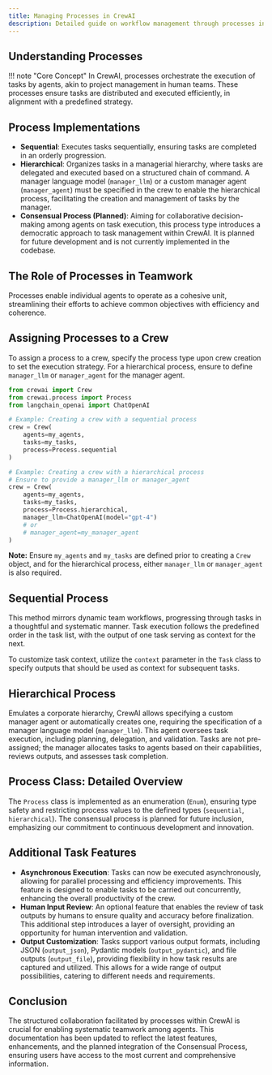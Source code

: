 ```yaml
---
title: Managing Processes in CrewAI
description: Detailed guide on workflow management through processes in CrewAI, with updated implementation details.
---
```


## Understanding Processes
!!! note "Core Concept"
    In CrewAI, processes orchestrate the execution of tasks by agents, akin to project management in human teams. These processes ensure tasks are distributed and executed efficiently, in alignment with a predefined strategy.

## Process Implementations

- **Sequential**: Executes tasks sequentially, ensuring tasks are completed in an orderly progression.
- **Hierarchical**: Organizes tasks in a managerial hierarchy, where tasks are delegated and executed based on a structured chain of command. A manager language model (`manager_llm`) or a custom manager agent (`manager_agent`) must be specified in the crew to enable the hierarchical process, facilitating the creation and management of tasks by the manager.
- **Consensual Process (Planned)**: Aiming for collaborative decision-making among agents on task execution, this process type introduces a democratic approach to task management within CrewAI. It is planned for future development and is not currently implemented in the codebase.

## The Role of Processes in Teamwork
Processes enable individual agents to operate as a cohesive unit, streamlining their efforts to achieve common objectives with efficiency and coherence.

## Assigning Processes to a Crew
To assign a process to a crew, specify the process type upon crew creation to set the execution strategy. For a hierarchical process, ensure to define `manager_llm` or `manager_agent` for the manager agent.

```python
from crewai import Crew
from crewai.process import Process
from langchain_openai import ChatOpenAI

# Example: Creating a crew with a sequential process
crew = Crew(
    agents=my_agents,
    tasks=my_tasks,
    process=Process.sequential
)

# Example: Creating a crew with a hierarchical process
# Ensure to provide a manager_llm or manager_agent
crew = Crew(
    agents=my_agents,
    tasks=my_tasks,
    process=Process.hierarchical,
    manager_llm=ChatOpenAI(model="gpt-4")
    # or
    # manager_agent=my_manager_agent
)
```
**Note:** Ensure `my_agents` and `my_tasks` are defined prior to creating a `Crew` object, and for the hierarchical process, either `manager_llm` or `manager_agent` is also required.

## Sequential Process
This method mirrors dynamic team workflows, progressing through tasks in a thoughtful and systematic manner. Task execution follows the predefined order in the task list, with the output of one task serving as context for the next.

To customize task context, utilize the `context` parameter in the `Task` class to specify outputs that should be used as context for subsequent tasks.

## Hierarchical Process
Emulates a corporate hierarchy, CrewAI allows specifying a custom manager agent or automatically creates one, requiring the specification of a manager language model (`manager_llm`). This agent oversees task execution, including planning, delegation, and validation. Tasks are not pre-assigned; the manager allocates tasks to agents based on their capabilities, reviews outputs, and assesses task completion.

## Process Class: Detailed Overview
The `Process` class is implemented as an enumeration (`Enum`), ensuring type safety and restricting process values to the defined types (`sequential`, `hierarchical`). The consensual process is planned for future inclusion, emphasizing our commitment to continuous development and innovation.

## Additional Task Features
- **Asynchronous Execution**: Tasks can now be executed asynchronously, allowing for parallel processing and efficiency improvements. This feature is designed to enable tasks to be carried out concurrently, enhancing the overall productivity of the crew.
- **Human Input Review**: An optional feature that enables the review of task outputs by humans to ensure quality and accuracy before finalization. This additional step introduces a layer of oversight, providing an opportunity for human intervention and validation.
- **Output Customization**: Tasks support various output formats, including JSON (`output_json`), Pydantic models (`output_pydantic`), and file outputs (`output_file`), providing flexibility in how task results are captured and utilized. This allows for a wide range of output possibilities, catering to different needs and requirements.

## Conclusion
The structured collaboration facilitated by processes within CrewAI is crucial for enabling systematic teamwork among agents. This documentation has been updated to reflect the latest features, enhancements, and the planned integration of the Consensual Process, ensuring users have access to the most current and comprehensive information.